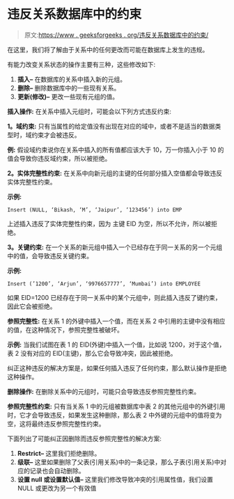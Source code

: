 # 违反关系数据库中的约束

> 原文:[https://www . geeksforgeeks . org/违反关系数据库中的约束/](https://www.geeksforgeeks.org/violation-of-constraints-in-relational-database/)

在这里，我们将了解由于关系中的任何更改而可能在数据库上发生的违规。

有能力改变关系状态的操作主要有三种，这些修改如下:

1.  **插入–**
    在数据库的关系中插入新的元组。
2.  **删除–**
    删除数据库中的一些现有关系。
3.  **更新(修改)–**
    更改一些现有元组的值。

**插入操作:**
在关系中插入元组时，可能会以下列方式违反约束:

**1。域约束:**
只有当属性的给定值没有出现在对应的域中，或者不是适当的数据类型时，域约束才会被违反。

**例:**
假设域约束说你在关系中插入的所有值都应该大于 10，万一你插入小于 10 的值会导致你违反域约束，所以被拒绝。

**2。实体完整性约束:**
在关系中向新元组的主键的任何部分插入空值都会导致违反实体完整性约束。

**示例:**

```
Insert (NULL, ‘Bikash, ‘M’, ‘Jaipur’, ‘123456’) into EMP 
```

上述插入违反了实体完整性约束，因为
主键 EID 为空，所以不允许，所以被拒绝。

**3。关键约束:**
在一个关系的新元组中插入一个已经存在于同一关系的另一个元组中的值，会导致违反关键约束。

**示例:**

```
Insert (’1200’, ‘Arjun’, ‘9976657777’, ‘Mumbai’) into EMPLOYEE 
```

如果 EID=1200 已经存在于同一关系中的某个元组中，则此插入违反了键约束，因此它会被拒绝。

**参照完整性:**
在关系 1 的外键中插入一个值，而在关系 2 中引用的主键中没有相应的值，在这种情况下，参照完整性被破坏。

**示例:**
当我们试图在表 1 的 EID(外键)中插入一个值，比如说 1200，对于这个值，表 2 没有对应的 EID(主键)，那么它会导致冲突，因此被拒绝。

纠正这种违反的解决方案是，如果任何插入违反了任何约束，那么默认操作是拒绝这种操作。

**删除操作:**
在删除关系中的元组时，可能只会导致违反参照完整性约束。

**参照完整性约束:**
只有当关系 1 中的元组被数据库中表 2 的其他元组中的外键引用时，它才会导致违反，如果发生这种删除，那么表 2 中外键的元组中的值将变为空，这将最终违反参照完整性约束。

下面列出了可能纠正因删除而违反参照完整性的解决方案:

1.  **Restrict–**
    这里我们拒绝删除。
2.  **级联–**
    这里如果删除了父表(引用关系)中的一条记录，那么子表(引用关系)中对应的记录也会自动删除。
3.  **设置 null 或设置默认值–**
    这里我们修改导致冲突的引用属性值，我们设置 NULL 或更改为另一个有效值